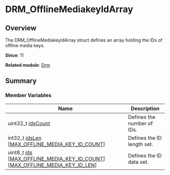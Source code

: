# DRM_OfflineMediakeyIdArray


## Overview

The DRM_OfflineMediakeyIdArray struct defines an array holding the IDs of offline media keys.

**Since**: 11

**Related module**: [Drm](_drm.md)


## Summary


### Member Variables

| Name| Description| 
| -------- | -------- |
| uint32_t [idsCount](_drm.md#idscount) | Defines the number of IDs.| 
| int32_t [idsLen](_drm.md#idslen) [[MAX_OFFLINE_MEDIA_KEY_ID_COUNT](_drm.md#max_offline_media_key_id_count)] | Defines the ID length set.| 
| uint8_t [ids](_drm.md#ids) [[MAX_OFFLINE_MEDIA_KEY_ID_COUNT](_drm.md#max_offline_media_key_id_count)][[MAX_OFFLINE_MEDIA_KEY_ID_LEN](_drm.md#max_offline_media_key_id_len)] | Defines the ID data set.| 
